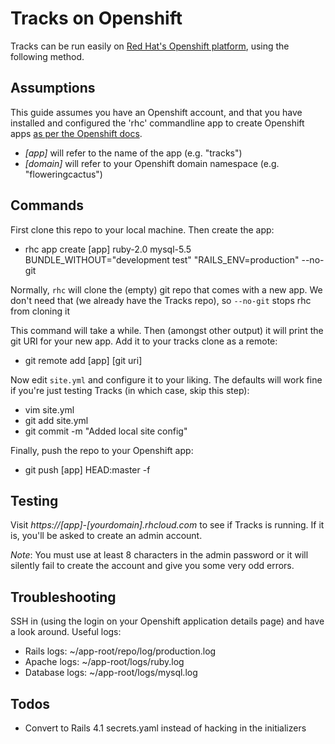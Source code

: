 # Tracks on Openshift

Tracks can be run easily on [Red Hat's Openshift platform](https://www.openshift.com/), using the following method.

## Assumptions

This guide assumes you have an Openshift account, and that you have installed and
configured the 'rhc' commandline app to create Openshift apps [as per the Openshift docs](https://developers.openshift.com/en/managing-client-tools.html).

* _\[app\]_ will refer to the name of the app (e.g. "tracks")
* _\[domain\]_ will refer to your Openshift domain namespace (e.g. "floweringcactus")

## Commands

First clone this repo to your local machine. Then create the app:

* rhc app create [app] ruby-2.0 mysql-5.5 BUNDLE_WITHOUT="development test" "RAILS_ENV=production" --no-git

Normally, `rhc` will clone the (empty) git repo that comes with a new app. We don't need that (we already have the Tracks repo), so `--no-git` stops rhc from cloning it

This command will take a while. Then (amongst other output) it will print the git URI for your new app. Add it to your tracks clone as a remote:

* git remote add \[app\] \[git uri\]

Now edit `site.yml` and configure it to your liking. The defaults will work fine if you're just testing Tracks (in which case, skip this step):

* vim site.yml
* git add site.yml
* git commit -m "Added local site config"

Finally, push the repo to your Openshift app:

* git push \[app\] HEAD:master -f

## Testing

Visit _https://\[app\]-\[yourdomain\].rhcloud.com_ to see if Tracks is running. If it is, you'll be asked to create an admin account.

*Note*: You must use at least 8 characters in the admin password or it will silently fail to create the account and give you some very odd errors.

## Troubleshooting

SSH in (using the login on your Openshift application details page) and have a look around. Useful logs:

* Rails logs: ~/app-root/repo/log/production.log
* Apache logs: ~/app-root/logs/ruby.log
* Database logs: ~/app-root/logs/mysql.log

## Todos

* Convert to Rails 4.1 secrets.yaml instead of hacking in the initializers

